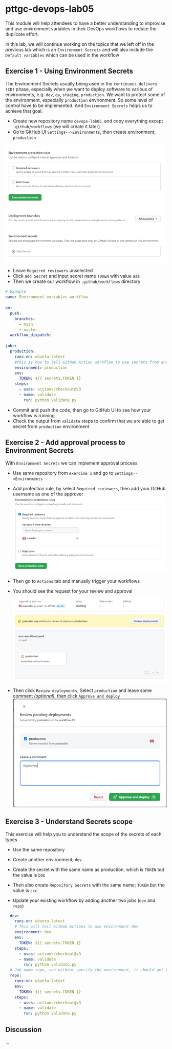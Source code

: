 # pttgc-devops-lab05
This module will help attendees to have a better understanding to improvise and use environment variables in their DevOps workflows to reduce the duplicate effort.

In this lab, we will continue working on the topics that we left off in the previous lab which is an `Environment Secrets` and will also include the `Default variables` which can be used in the workflow

## Exercise 1 - Using Environment Secrets
The Environment Secrets usually being used in the `continuous delivery (CD)` phase, especially when we want to deploy software to various of environments, e.g. `dev`, `qa`, `staging`, `production`. We want to protect some of the environment, especially `production` environment. So some level of control have to be implemented. And `Environment Secrets` helps us to achieve that goal.

- Create new repository name `devops-lab05`, and copy everything except `.github/workflows` (we will create it later)
- Go to GitHub UI `Settings-->Environments`, then create environment; `production`

![Configure environment](./assets/environment-1.PNG)

- Leave `Required reviewers` unselected
- Click `Add Secret` and input secret name `TOKEN` with value `aaa`
- Then we create our workflow in `.github/workflows` directory
```yaml
# Example
name: Environment variables workflow

on: 
  push:
    branches:
      - main
      - master
  workflow_dispatch:
    
jobs:
  production:
    runs-on: ubuntu-latest
    #this is how to tell GitHub Action workflow to use secrets from environment secret
    environment: production 
    env:
      TOKEN: ${{ secrets.TOKEN }}
    steps:
      - uses: actions/checkout@v3
      - name: validate
        run: python validate.py
```

- Commit and push the code, then go to GitHub UI to see how your workflow is running
- Check the output from `validate` steps to confirm that we are able to get secret from `production` environment


## Exercise 2 - Add approval process to Environment Secrets
With `Environment Secrets` we can implement approval process.

- Use same repository from `exercise 1` and go to `Settings-->Environments`
- Add protection rule, by select `Required reviewers`, then add your GitHub username as one of the approver
![Add approvers](./assets/env-protection.PNG)

- Then go to `Actions` tab and manually trigger your workflows
- You should see the request for your review and approval
![Request Review](./assets/env-review.PNG)

- Then click `Review deployments`, Select `production` and leave some comment *(optional)*, then click `Approve and deploy`
![Approve](./assets/env-approve-deploy.PNG)


## Exercise 3 - Understand Secrets scope
This exercise will help you to understand the scope of the secrets of each types

- Use the same repository
- Create another environment; `dev`
- Create the secret with the same name as production, which is `TOKEN` but the value is `bbb`
- Then also create `Repository Secrets` with the same name; `TOKEN` but the value is `ccc`

- Update your existing workflow by adding another two jobs (`dev` and `repo`)
```yaml
  dev:
    runs-on: ubuntu-latest
    # This will tell GitHub Actions to use environment dev
    environment: dev
    env:
      TOKEN: ${{ secrets.TOKEN }}
    steps:
      - uses: actions/checkout@v3
      - name: validate
        run: python validate.py
  # Job name repo, run without specify the environment, it should get the secret from Repository Secret
  repo:
    runs-on: ubuntu-latest
    env:
      TOKEN: ${{ secrets.TOKEN }}
    steps:
      - uses: actions/checkout@v3
      - name: validate
        run: python validate.py
```

## Discussion
...

